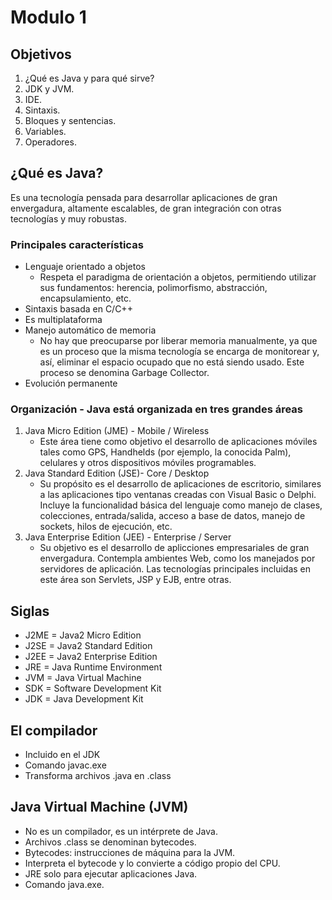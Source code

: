 # Modulo 1
## Objetivos
1. ¿Qué es Java y para qué sirve?
2. JDK y JVM.
3. IDE.
4. Sintaxis.
5. Bloques y sentencias.
6. Variables.
7. Operadores.
## ¿Qué es Java?
Es una tecnología pensada para desarrollar aplicaciones de gran envergadura, altamente escalables, de gran integración con otras tecnologías y muy robustas.

### Principales características
- Lenguaje orientado a objetos
  - Respeta el paradigma de orientación a objetos, permitiendo utilizar sus fundamentos: herencia, polimorfismo, abstracción, encapsulamiento, etc.
- Sintaxis basada en C/C++
- Es multiplataforma
- Manejo automático de memoria
  - No hay que preocuparse por liberar memoria manualmente, ya que es un proceso que la misma tecnología se encarga de monitorear y, así, eliminar el espacio ocupado que no está siendo usado. Este proceso se denomina Garbage Collector.
- Evolución permanente

### Organización - Java está organizada en tres grandes áreas
1. Java Micro Edition (JME) - Mobile / Wireless
   - Este área tiene como objetivo el desarrollo de aplicaciones móviles tales como GPS, Handhelds (por ejemplo, la conocida Palm), celulares y otros dispositivos móviles programables.
2. Java Standard Edition (JSE)- Core / Desktop
   - Su propósito es el desarrollo de aplicaciones de escritorio, similares a las aplicaciones tipo ventanas creadas con Visual Basic o Delphi. Incluye la funcionalidad básica del lenguaje como manejo de clases, colecciones, entrada/salida, acceso a base de datos, manejo de sockets, hilos de ejecución, etc.
3. Java Enterprise Edition (JEE) - Enterprise / Server
   - Su objetivo es el desarrollo de aplicciones empresariales de gran envergadura. Contempla ambientes Web, como los manejados por servidores de aplicación. Las tecnologías principales incluidas en este área son Servlets, JSP y EJB, entre otras.

## Siglas
- J2ME = Java2 Micro Edition
- J2SE = Java2 Standard Edition
- J2EE = Java2 Enterprise Edition
- JRE = Java Runtime Environment
- JVM = Java Virtual Machine
- SDK = Software Development Kit
- JDK = Java Development Kit

## El compilador
- Incluido en el JDK
- Comando javac.exe
- Transforma archivos .java en .class

## Java Virtual Machine (JVM)
- No es un compilador, es un intérprete de Java.
- Archivos .class se denominan bytecodes.
- Bytecodes: instrucciones de máquina para la JVM.
- Interpreta el bytecode y lo convierte a código propio del CPU.
- JRE solo para ejecutar aplicaciones Java.
- Comando java.exe.